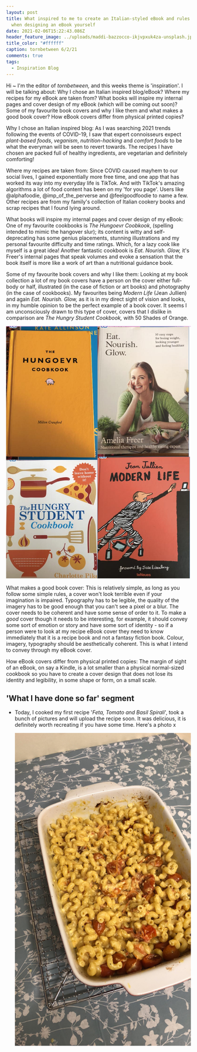 ```yaml
---
layout: post
title: What inspired to me to create an Italian-styled eBook and rules to follow
  when designing an eBook yourself
date: 2021-02-06T15:22:43.086Z
header_feature_image: ../uploads/maddi-bazzocco-ikjvpxuk4za-unsplash.jpg
title_color: "#ffffff"
caption: tornbetween 6/2/21
comments: true
tags:
  - Inspiration Blog
---
```

Hi ~ I'm the editor of *tornbetween,* and this weeks theme is 'inspiration'. I will be talking about: Why I chose an Italian inspired blog/eBook? Where my recipes for my eBook are taken from? What books will inspire my internal pages and cover design of my eBook (which will be coming out soon)? Some of my favourite book covers and why I like them and what makes a good book cover? How eBook covers differ from physical printed copies?

Why I chose an Italian inspired blog: As I was searching 2021 trends following the events of COVID-19, I saw that expert connoisseurs expect *plant-based foods*, *veganism*, *nutrition-hacking* and *comfort foods* to be what the everyman will be seen to revert towards. The recipes I have chosen are packed full of healthy ingredients, are vegetarian and definitely comforting!  

Where my recipes are taken from: Since COVID caused mayhem to our social lives, I gained exponentially more free time, and one app that has worked its way into my everyday life is TikTok. And with TikTok's amazing algorithms a lot of food content has been on my 'for you page'. Users like @alphafoodie, @imp_of_the_perverse and @feelgoodfoodie to name a few. Other recipes are from my family's collection of Italian cookery books and scrap recipes that I found lying around.

What books will inspire my internal pages and cover design of my eBook: One of my favourite cookbooks is *The Hungoevr Coobkook*, (spelling intended to mimic the hangover slur); its content is witty and self-deprecating has some genius placements, stunning illustrations and my personal favourite difficulty and time ratings. Which, for a lazy cook like myself is a great idea! Another fantastic cookbook is *Eat. Nourish. Glow,* it's Freer's internal pages that speak volumes and evoke a sensation that the book itself is more like a work of art than a nutritional guidance book. 

Some of my favourite book covers and why I like them: Looking at my book collection a lot of my book covers have a person on the cover either full-body or half, illustrated (in the case of fiction or art books) and photography (in the case of cookbooks). My favourites being *Modern Life* (Jean Jullien) and again *Eat. Nourish. Glow,* as it is in my direct sight of vision and looks, in my humble opinion to be the perfect example of a book cover. It seems I am unconsciously drawn to this type of cover, covers that I dislike in comparison are *The Hungry Student Cookbook,* with 50 Shades of Orange.

![An image of 4 book covers mentioned above](../uploads/covers.jpg "An image of four book covers mentioned above")

What makes a good book cover: This is relatively simple, as long as you follow some simple rules, a cover won't look terrible even if your imagination is impaired. Typography has to be legible, the quality of the imagery has to be good enough that you can't see a pixel or a blur. The cover needs to be coherent and have some sense of order to it. To make a *good* cover though it needs to be interesting, for example, it should convey some sort of emotion or story and have some sort of identity - so if a person were to look at my recipe eBook cover they need to know immediately that it is a recipe book and not a fantasy fiction book. Colour, imagery, typography should be aesthetically coherent. This is what I intend to convey through my eBook cover.

How eBook covers differ from physical printed copies: The margin of sight of an eBook, on say a Kindle, is a lot smaller than a physical normal-sized cookbook so you have to create a cover design that does not lose its identity and legibility, in some shape or form, on a small scale. 

## 'What I have done so far' segment

* Today, I cooked my first recipe '*Feta, Tomato and Basil Spirali*', took a bunch of pictures and will upload the recipe soon. It was delicious, it is definitely worth recreating if you have some time. Here's a photo x

  ![A finished photograph of the feta and tomato spirali that the editor has made in a baking dish](../uploads/img_3825.jpg "Feta and Tomato Spirali")